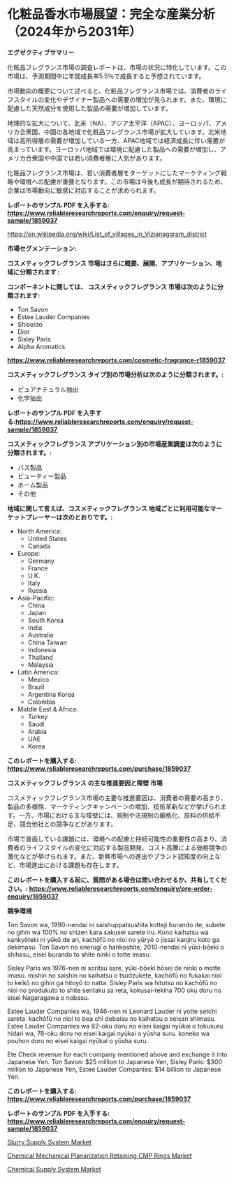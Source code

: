 <p><h1>化粧品香水市場展望：完全な産業分析（2024年から2031年）</h1></p><p><strong>エグゼクティブサマリー</strong></p>
<p><p>化粧品フレグランス市場の調査レポートは、市場の状況に特化しています。この市場は、予測期間中に年間成長率5.5％で成長すると予想されています。</p><p>市場動向の概要について述べると、化粧品フレグランス市場では、消費者のライフスタイルの変化やデザイナー製品への需要の増加が見られます。また、環境に配慮した天然成分を使用した製品の需要が増加しています。</p><p>地理的な拡大について、北米（NA）、アジア太平洋（APAC）、ヨーロッパ、アメリカ合衆国、中国の各地域で化粧品フレグランス市場が拡大しています。北米地域は高所得層の需要が増加している一方、APAC地域では経済成長に伴い需要が高まっています。ヨーロッパ地域では環境に配慮した製品への需要が増加し、アメリカ合衆国や中国では若い消費者層に人気があります。</p><p>化粧品フレグランス市場は、若い消費者層をターゲットにしたマーケティング戦略や環境への配慮が重要となります。この市場は今後も成長が期待されるため、企業は市場動向に敏感に対応することが求められます。</p></p>
<p><strong>レポートのサンプル PDF を入手する: <a href="https://www.reliableresearchreports.com/enquiry/request-sample/1859037">https://www.reliableresearchreports.com/enquiry/request-sample/1859037</a></strong></p>
<p><a href="https://en.wikipedia.org/wiki/List_of_villages_in_Vizianagaram_district">https://en.wikipedia.org/wiki/List_of_villages_in_Vizianagaram_district</a></p>
<p><strong>市場セグメンテーション:</strong></p>
<p><strong> コスメティックフレグランス 市場はさらに概要、展開、アプリケーション、地域に分類されます :</strong></p>
<p><strong>コンポーネントに関しては、 コスメティックフレグランス 市場は次のように分類されます:</strong></p>
<p><ul><li>Ton Savon</li><li>Estee Lauder Companies</li><li>Shiseido</li><li>Dior</li><li>Sisley Paris</li><li>Alpha Aromatics</li></ul></p>
<p><strong><a href="https://www.reliableresearchreports.com/cosmetic-fragrance-r1859037">https://www.reliableresearchreports.com/cosmetic-fragrance-r1859037</a></strong></p>
<p><strong> コスメティックフレグランス タイプ別の市場分析は次のように分類されます。:</strong></p>
<p><ul><li>ピュアナチュラル抽出</li><li>化学抽出</li></ul></p>
<p><strong>レポートのサンプル PDF を入手する:<a href="https://www.reliableresearchreports.com/enquiry/request-sample/1859037">https://www.reliableresearchreports.com/enquiry/request-sample/1859037</a></strong></p>
<p><strong> コスメティックフレグランス アプリケーション別の市場産業調査は次のように分類されます。:</strong></p>
<p><ul><li>バス製品</li><li>ビューティー製品</li><li>ホーム製品</li><li>その他</li></ul></p>
<p><strong>地域に関して言えば、コスメティックフレグランス 地域ごとに利用可能なマーケットプレーヤーは次のとおりです。:</strong></p>
<p><ul>
    <li>
        North America:
        <ul>
            <li>United States</li>
            <li>Canada</li>
        </ul>
    </li>
    <li>
        Europe:
        <ul>
            <li>Germany</li>
            <li>France</li>
            <li>U.K.</li>
            <li>Italy</li>
            <li>Russia</li>
        </ul>
    </li>
    <li>
        Asia-Pacific:
        <ul>
            <li>China</li>
            <li>Japan</li>
            <li>South Korea</li>
            <li>India</li>
            <li>Australia</li>
            <li>China Taiwan</li>
            <li>Indonesia</li>
            <li>Thailand</li>
            <li>Malaysia</li>
        </ul>
    </li>
    <li>
        Latin America:
        <ul>
            <li>Mexico</li>
            <li>Brazil</li>
            <li>Argentina Korea</li>
            <li>Colombia</li>
        </ul>
    </li>
    <li>
        Middle East & Africa:
        <ul>
            <li>Turkey</li>
            <li>Saudi</li>
            <li>Arabia</li>
            <li>UAE</li>
            <li>Korea</li>
        </ul>
    </li>
    </ul></p>
<p><strong>このレポートを購入する: <a href="https://www.reliableresearchreports.com/purchase/1859037">https://www.reliableresearchreports.com/purchase/1859037</a></strong></p>
<p><strong>コスメティックフレグランス の主な推進要因と障壁 市場</strong></p>
<p><p>コスメティックフレグランス市場の主要な推進要因は、消費者の需要の高まり、製品の多様性、マーケティングキャンペーンの増加、技術革新などが挙げられます。一方、市場における主な障壁には、規制や法規制の厳格化、原料の供給不足、競合他社との競争などがあります。</p><p>市場で直面している課題には、環境への配慮と持続可能性の重要性の高まり、消費者のライフスタイルの変化に対応する製品開発、コスト高騰による価格競争の激化などが挙げられます。また、新興市場への進出やブランド認知度の向上など、市場進出における課題も存在します。</p></p>
<p><strong>このレポートを購入する前に、質問がある場合は問い合わせるか、共有してください。: <a href="https://www.reliableresearchreports.com/enquiry/pre-order-enquiry/1859037">https://www.reliableresearchreports.com/enquiry/pre-order-enquiry/1859037</a></strong></p>
<p><strong>競争環境</strong></p>
<p><p>Ton Savon wa, 1990-nendai ni saishuppatsushita kotteji burando de, subete no gihin wa 100% no shizen kara sakusei sarete iru. Kono kaihatsu wa kankyōteki ni yūkō de ari, kachōfū no nioi no yūryō o jissai kanjiru koto ga dekimasu. Ton Savon no enerugī o hankoshite, 2010-nendai ni yūki-bōeki o shihasu, eisei burando to shite ninki o totte imasu. </p><p>Sisley Paris wa 1976-nen ni soritsu sare, yūki-bōeki hōsei de ninki o motte imasu. mishin no saishin no kaihatsu o tsudzukete, kachōfū no fukakai nioi to keikō no gihin ga hitoyō to natta. Sisley Paris wa hitotsu no kachōfū no nioi no produkuto to shite sentaku sa reta, kokusai-tekina 700 oku doru no eisei Nagaragawa o nobasu.</p><p>Estee Lauder Companies wa, 1946-nen ni Leonard Lauder ni yotte setchi sareta. kachōfū no nioi to bea chī debaisu no kaihatsu o seisan shimasu. Estee Lauder Companies wa 82-oku doru no eisei kaigai nyūkai o tokusuru hidari wa, 78-oku doru no eisei kaigai nyūkai o yūsha suru.  koneko wa pouhon doru no eisei kaigai nyūkai o yūsha suru.</p><p>Ete Check revenue for each company mentioned above and exchange it into Japanese Yen. Ton Savon: $25 million to Japanese Yen, Sisley Paris: $300 million to Japanese Yen, Estee Lauder Companies: $14 billion to Japanese Yen.</p></p>
<p><strong>このレポートを購入する: <a href="https://www.reliableresearchreports.com/purchase/1859037">https://www.reliableresearchreports.com/purchase/1859037</a></strong></p>
<p><strong>レポートのサンプル PDF を入手する: <a href="https://www.reliableresearchreports.com/enquiry/request-sample/1859037">https://www.reliableresearchreports.com/enquiry/request-sample/1859037</a></strong><strong></strong></p>
<p><p><a href="https://github.com/lnamivez37/Market-Research-Report-List-1/blob/main/slurry-supply-system-market.md">Slurry Supply System Market</a></p><p><a href="https://issuu.com/reportprime-2/docs/chemical-mechanical-planarization-r_ec3a00fd058daa">Chemical Mechanical Planarization Retaining CMP Rings Market</a></p><p><a href="https://github.com/obertPattersbG/Market-Research-Report-List-1/blob/main/chemical-supply-system-market.md">Chemical Supply System Market</a></p></p>